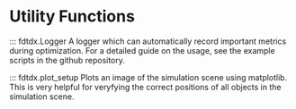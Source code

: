 
# Utility Functions
::: fdtdx.Logger
A logger which can automatically record important metrics during optimization. For a detailed guide on the usage, see the example scripts in the github repository.

::: fdtdx.plot_setup
Plots an image of the simulation scene using matplotlib. This is very helpful for veryfying the correct positions of all objects in the simulation scene.

